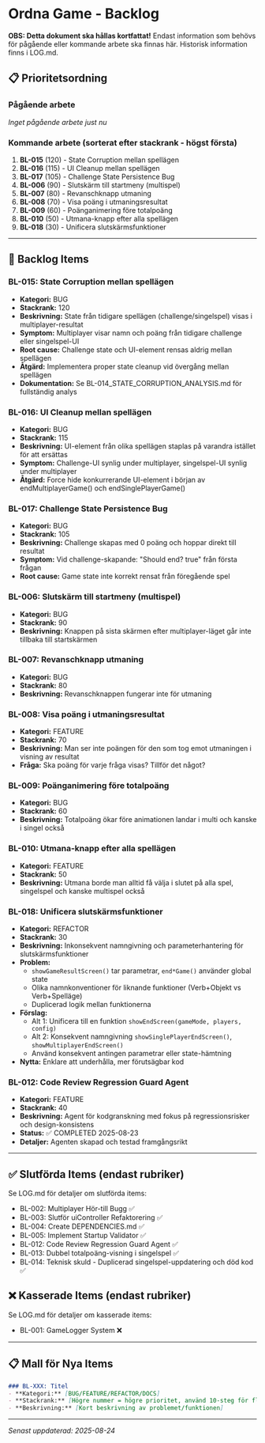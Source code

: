 # Ordna Game - Backlog

**OBS: Detta dokument ska hållas kortfattat!** Endast information som behövs för pågående eller kommande arbete ska finnas här. Historisk information finns i LOG.md.

## 📋 Prioritetsordning

### Pågående arbete
*Inget pågående arbete just nu*

### Kommande arbete (sorterat efter stackrank - högst första)

1. **BL-015** (120) - State Corruption mellan spellägen
2. **BL-016** (115) - UI Cleanup mellan spellägen  
3. **BL-017** (105) - Challenge State Persistence Bug
4. **BL-006** (90) - Slutskärm till startmeny (multispel)
5. **BL-007** (80) - Revanschknapp utmaning 
6. **BL-008** (70) - Visa poäng i utmaningsresultat
7. **BL-009** (60) - Poänganimering före totalpoäng
8. **BL-010** (50) - Utmana-knapp efter alla spellägen
9. **BL-018** (30) - Unificera slutskärmsfunktioner

---

## 📝 Backlog Items

### BL-015: State Corruption mellan spellägen
- **Kategori:** BUG
- **Stackrank:** 120
- **Beskrivning:** State från tidigare spellägen (challenge/singelspel) visas i multiplayer-resultat
- **Symptom:** Multiplayer visar namn och poäng från tidigare challenge eller singelspel-UI
- **Root cause:** Challenge state och UI-element rensas aldrig mellan spellägen
- **Åtgärd:** Implementera proper state cleanup vid övergång mellan spellägen
- **Dokumentation:** Se BL-014_STATE_CORRUPTION_ANALYSIS.md för fullständig analys

### BL-016: UI Cleanup mellan spellägen
- **Kategori:** BUG  
- **Stackrank:** 115
- **Beskrivning:** UI-element från olika spellägen staplas på varandra istället för att ersättas
- **Symptom:** Challenge-UI synlig under multiplayer, singelspel-UI synlig under multiplayer
- **Åtgärd:** Force hide konkurrerande UI-element i början av endMultiplayerGame() och endSinglePlayerGame()

### BL-017: Challenge State Persistence Bug  
- **Kategori:** BUG
- **Stackrank:** 105 
- **Beskrivning:** Challenge skapas med 0 poäng och hoppar direkt till resultat
- **Symptom:** Vid challenge-skapande: "Should end? true" från första frågan
- **Root cause:** Game state inte korrekt rensat från föregående spel

### BL-006: Slutskärm till startmeny (multispel)
- **Kategori:** BUG
- **Stackrank:** 90
- **Beskrivning:** Knappen på sista skärmen efter multiplayer-läget går inte tillbaka till startskärmen

### BL-007: Revanschknapp utmaning
- **Kategori:** BUG  
- **Stackrank:** 80
- **Beskrivning:** Revanschknappen fungerar inte för utmaning

### BL-008: Visa poäng i utmaningsresultat
- **Kategori:** FEATURE
- **Stackrank:** 70
- **Beskrivning:** Man ser inte poängen för den som tog emot utmaningen i visning av resultat
- **Fråga:** Ska poäng för varje fråga visas? Tillför det något?

### BL-009: Poänganimering före totalpoäng
- **Kategori:** BUG
- **Stackrank:** 60
- **Beskrivning:** Totalpoäng ökar före animationen landar i multi och kanske i singel också

### BL-010: Utmana-knapp efter alla spellägen
- **Kategori:** FEATURE
- **Stackrank:** 50
- **Beskrivning:** Utmana borde man alltid få välja i slutet på alla spel, singelspel och kanske multispel också

### BL-018: Unificera slutskärmsfunktioner
- **Kategori:** REFACTOR
- **Stackrank:** 30
- **Beskrivning:** Inkonsekvent namngivning och parameterhantering för slutskärmsfunktioner
- **Problem:** 
  - `showGameResultScreen()` tar parametrar, `end*Game()` använder global state
  - Olika namnkonventioner för liknande funktioner (Verb+Objekt vs Verb+Spelläge)
  - Duplicerad logik mellan funktionerna
- **Förslag:** 
  - Alt 1: Unificera till en funktion `showEndScreen(gameMode, players, config)`
  - Alt 2: Konsekvent namngivning `showSinglePlayerEndScreen()`, `showMultiplayerEndScreen()`
  - Använd konsekvent antingen parametrar eller state-hämtning
- **Nytta:** Enklare att underhålla, mer förutsägbar kod

### BL-012: Code Review Regression Guard Agent
- **Kategori:** FEATURE
- **Stackrank:** 40
- **Beskrivning:** Agent för kodgranskning med fokus på regressionsrisker och design-konsistens
- **Status:** ✅ COMPLETED 2025-08-23
- **Detaljer:** Agenten skapad och testad framgångsrikt

---

## ✅ Slutförda Items (endast rubriker)

Se LOG.md för detaljer om slutförda items:
- BL-002: Multiplayer Hör-till Bugg ✅
- BL-003: Slutför uiController Refaktorering ✅
- BL-004: Create DEPENDENCIES.md ✅
- BL-005: Implement Startup Validator ✅
- BL-012: Code Review Regression Guard Agent ✅
- BL-013: Dubbel totalpoäng-visning i singelspel ✅
- BL-014: Teknisk skuld - Duplicerad singelspel-uppdatering och död kod ✅

## ❌ Kasserade Items (endast rubriker)

Se LOG.md för detaljer om kasserade items:
- BL-001: GameLogger System ❌

---

## 📋 Mall för Nya Items

```markdown
### BL-XXX: Titel
- **Kategori:** [BUG/FEATURE/REFACTOR/DOCS]
- **Stackrank:** [Högre nummer = högre prioritet, använd 10-steg för flexibilitet]
- **Beskrivning:** [Kort beskrivning av problemet/funktionen]
```

---

*Senast uppdaterad: 2025-08-24*